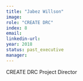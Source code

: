 ```yaml
---
title: "Jabez Willson"
image: 
role: "CREATE DRC"
index: 8
email:
linkedin-url:
year: 2018
status: past_executive
manager:
---
```

CREATE DRC Project Director
